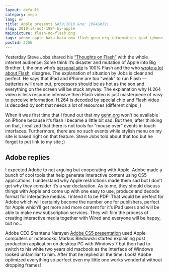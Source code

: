 ```yaml
---
layout: default
category: mega
lang: en
title: Apple presents &#39;2010 &ne; 1984&#39;
slug: 2010-is-not-1984-by-apple
mainpicture: flash-no-flash.png
tags: adobe apple baka-baka emo flash genn.org information ipad iphone 
postid: 2256
---
```



Yesterday Steve Jobs shared his <a href="http://www.apple.com/hotnews/thoughts-on-flash/">“Thoughts on Flash”</a> with the whole internet audience. Some think it’s disaster and mutation of Apple into Big Brother. I, the one who’s <a href="http://genn.org/">personal site</a> is 100% Flash and the who <a href="/mega/en/blah/flash/">wrote a lot about Flash</a>, disagree. The explanation of situation by Jobs is clear and perfect. He says that iPad and iPhone are too “weak” to run Flash — batteries will drain out, processors should be as hot as the son and everything on the screen will be stuck anyway. The explanation why H.264 video is less resource intensive then Flash video is just masterpiece of easy to perceive information. H.264 is decoded by special chip and Flash video is decoded by soft that needs a lot of resources (different chips ;)<!--more-->

When it was first time that I found out that my <a href="http://genn.org/">genn.org</a> won’t be available on iPhone because it’s flash I became a little bit sad. But then, after thinking on that, I realized that there is not tools for “mouse over” events in touch interfaces. Furthermore, there are no such events while stylish menu on my site is based right on that feature. Steve Jobs told about that too but he forgot to put link to my site ;)


## Adobe replies

I expected Adobe to not arguing but cooperating with Apple. Adobe made a bunch of cool tools that help generate interactive content using CS5 applications. I understand why Apple restrictions made them sad but I don’t get why they consider it’s a war declaration. As to me, they should discuss things with Apple and come up with one easy to use, produce and decode format for interactive medias. I intend it to be PDF! That would be perfect for Adobe which will certainly become the number one for publishers, perfect for Apple which’ll get more and more content for it’s iPad users and will be able to make new subscription services. They will film the process of creating interactive media together with Wired and everyone will be happy, but no…

Adobe CEO Shantanu Narayen <a href="/mega/en/2010/adobe-kadabra-creative-suite-5/">Adobe CS5 presentation</a> used Apple computers or notebooks. Markus Bledowski started explaining post production application on desktop PC with Windows 7 but then had to switch to his white two years old macbook as the interface of Windows looked unfamiliar to him. After that he replied all the time: Look! Adobe optimized everything so perfect even my little one works wonderful without dropping frames!